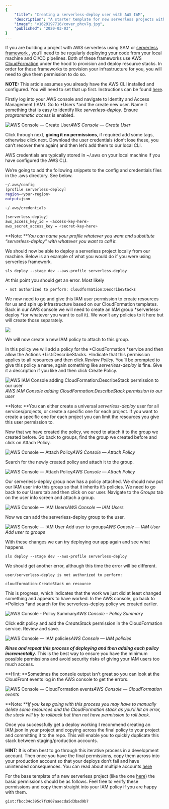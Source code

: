 ```yaml
---
{
    "title": "Creating a serverless-deploy user with AWS IAM",
    "description": "A starter template for new serverless projects with Typescript.",
    "image": "v1629197716/cover_phcv7g.jpg",
    "published": "2020-03-03",
}
---
```

If you are building a project with AWS serverless using SAM or [serverless framework ](https://serverless.com/), you’ll need to be regularly deploying your code from your local machine and CI/CD pipelines. Both of these frameworks use AWS [CloudFormation](https://aws.amazon.com/cloudformation/) under the hood to provision and deploy resource stacks. In order for these frameworks to provision your infrastructure for you, you will need to give them permission to do so.

**NOTE:** This article assumes you already have the AWS CLI installed and configured. You will need to set that up first. Instructions can be found [here](https://aws.amazon.com/cli/).

Firstly log into your AWS console and navigate to Identity and Access Management (IAM). Go to *Users *and the create new user. Name it something that is easy to identify like *serverless-deploy*. Ensure *programmatic access* is enabled.

![AWS Console — Create User](https://cdn-images-1.medium.com/max/5788/1*0FqnbH2RHjEQtAswEvInmw.png)*AWS Console — Create User*

Click through next, **giving it no permissions**, if required add some tags, otherwise click next. Download the user credentials (don’t lose these, you can’t recover them again) and then let’s add them to our local CLI.

AWS credentials are typically stored in ~/.aws on your local machine if you have configured the AWS CLI.

We’re going to add the following snippets to the config and credentials files in the .aws directory. See below.
```bash
~/.aws/config
[profile serverless-deploy]
region=<your-region>
output=json

~/.aws/credentials

[serverless-deploy]
aws_access_key_id = <access-key-here>
aws_secret_access_key = <secret-key-here>
```
**Note: ***You can name your profile whatever you want and substitute “serverless-deploy” with whatever you want to call it.*

We should now be able to deploy a serverless project locally from our machine. Below is an example of what you would do if you were using serverless framework.

```
sls deploy --stage dev --aws-profile serverless-deploy
```
 
At this point you should get an error. Most likely

    - not authorized to perform: cloudformation:DescribeStacks

We now need to go and give this IAM user permission to create resources for us and spin up infrastructure based on our CloudFormation templates. Back in our AWS console we will need to create an IAM group *serverless-deploy *(or whatever you want to call it). We won’t any policies to it here but will create those separately.

![](https://cdn-images-1.medium.com/max/6104/1*ur7JM0pO2bcwyNVftXfIqw.png)

We will now create a new IAM policy to attach to this group.

In this policy we will add a policy for the *CloudFormation *service and then allow the Actions *List:DescribeStacks. *Indicate that this permission applies to all resources and then click *Review Policy.* You’ll be prompted to give this policy a name, again something like *serverless-deploy* is fine. Give it a description if you like and then click Create Policy.

![AWS IAM Console adding CloudFormation:DescribeStack permission to our user](https://cdn-images-1.medium.com/max/5280/1*WgW8wNgW7Yzg1BTgVTHoKg.png)*AWS IAM Console adding CloudFormation:DescribeStack permission to our user*

**Note: **You can either create a universal *serverless-deploy* user for all services/projects, or create a specific one for each project. If you want to create a specific one for each project you can limit the resources you give this user permission to.

Now that we have created the policy, we need to attach it to the group we created before. Go back to groups, find the group we created before and click on Attach Policy.

![AWS Console — Attach Policy](https://cdn-images-1.medium.com/max/6244/1*XekYC2kyEZLn72JMNM3TGA.png)*AWS Console — Attach Policy*

Search for the newly created policy and attach it to the group.

![AWS Console — Attach Policy](https://cdn-images-1.medium.com/max/6120/1*q7r-PAyVfRk3ujVwblvVAQ.png)*AWS Console — Attach Policy*

Our serverless-deploy group now has a policy attached. We should now put our IAM user into this group so that it inherits it’s policies. We need to go back to our Users tab and then click on our user. Navigate to the *Groups* tab on the user info screen and attach a group.

![AWS Console — IAM Users](https://cdn-images-1.medium.com/max/6092/1*abrBc24WfYXmz8ONfpncCQ.png)*AWS Console — IAM Users*

Now we can add the serverless-deploy group to the user.

![AWS Console — IAM User Add user to groups](https://cdn-images-1.medium.com/max/6060/1*7QsdgPl_pP3OGw7jYPDHOA.png)*AWS Console — IAM User Add user to groups*

With these changes we can try deploying our app again and see what happens.

    sls deploy --stage dev --aws-profile serverless-deploy

We should get another error, although this time the error will be different.

    user/serverless-deploy is not authorized to perform: 

    cloudformation:CreateStack on resource

This is progress, which indicates that the work we just did at least changed something and appears to have worked. In the AWS console, go back to *Policies *and search for the serverless-deploy policy we created earlier.

![AWS Console - Policy Summary](https://cdn-images-1.medium.com/max/5144/1*OZHNLQRcRKtNcBlRho_skw.png)*AWS Console - Policy Summary*

Click edit policy and add the *CreateStack* permission in the CloudFormation service. Review and save.

![AWS Console — IAM policies](https://cdn-images-1.medium.com/max/4936/1*wdWFVHr1rXHx1LfHqzEzPQ.png)*AWS Console — IAM policies*

***Rinse and repeat this process of deploying and then adding each policy incrementally.*** This is the best way to ensure you have the minimum possible permissions and avoid security risks of giving your IAM users too much access.

**Hint: **Sometimes the console output isn’t great so you can look at the CloudFront events log in the AWS console to get the errors.

![AWS Console — CloudFormation events](https://cdn-images-1.medium.com/max/6088/1*toB5lIhAnspxPOkZnYapoQ.png)*AWS Console — CloudFormation events*

**Note: ***If you keep going with this process you may have to manually delete some resources and the CloudFormation stack as you’ll hit an error, the stack will try to rollback but then not have permission to roll back.*

Once you successfully get a deploy working I recommend creating an IAM.json in your project and copying across the final policy to your project and committing it to the repo. This will enable you to quickly duplicate this stack between staging/production accounts.

**HINT:** It is often best to go through this iterative process in a development account. Then once you have the final permissions, copy them across into your production account so that your deploys don’t fail and have unintended consequences. You can read about multiple accounts [here](https://medium.com/@Michael_Timbs/switching-between-multiple-aws-accounts-4d048fd076cb)

For the base template of a new serverless project (like the one [here](https://medium.com/@Michael_Timbs/getting-started-with-aws-serverless-typescript-8c172ccfec41)) the basic permissions should be as follows. Feel free to verify these permissions and copy them straight into your IAM policy if you are happy with them.

`gist:fbcc34c395c7fc807aaecda5d3bad9b7`
